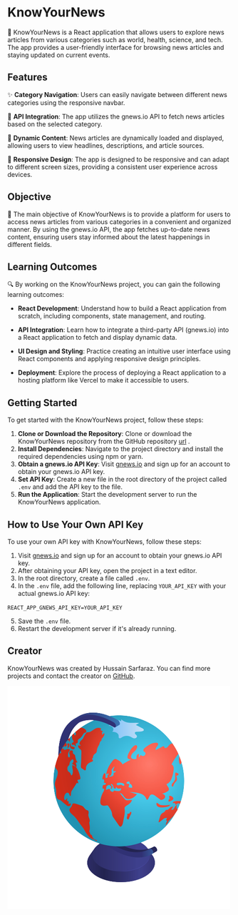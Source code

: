 # KnowYourNews

📰 KnowYourNews is a React application that allows users to explore news articles from various categories such as world, health, science, and tech. The app provides a user-friendly interface for browsing news articles and staying updated on current events. 

## Features

✨ **Category Navigation**: Users can easily navigate between different news categories using the responsive navbar.

🚀 **API Integration**: The app utilizes the gnews.io API to fetch news articles based on the selected category.

📝 **Dynamic Content**: News articles are dynamically loaded and displayed, allowing users to view headlines, descriptions, and article sources.

📱 **Responsive Design**: The app is designed to be responsive and can adapt to different screen sizes, providing a consistent user experience across devices.

## Objective

🎯 The main objective of KnowYourNews is to provide a platform for users to access news articles from various categories in a convenient and organized manner. By using the gnews.io API, the app fetches up-to-date news content, ensuring users stay informed about the latest happenings in different fields. 

## Learning Outcomes

🔍 By working on the KnowYourNews project, you can gain the following learning outcomes:

- **React Development**: Understand how to build a React application from scratch, including components, state management, and routing.
  
- **API Integration**: Learn how to integrate a third-party API (gnews.io) into a React application to fetch and display dynamic data.
- **UI Design and Styling**: Practice creating an intuitive user interface using React components and applying responsive design principles.
- **Deployment**: Explore the process of deploying a React application to a hosting platform like Vercel to make it accessible to users.

## Getting Started

To get started with the KnowYourNews project, follow these steps:

1. **Clone or Download the Repository**: Clone or download the KnowYourNews repository from the GitHub repository   [url](https://github.com/pvm-77/knowyournews) .
2. **Install Dependencies**: Navigate to the project directory and install the required dependencies using npm or yarn.
3. **Obtain a gnews.io API Key**: Visit [gnews.io](https://gnews.io/) and sign up for an account to obtain your gnews.io API key.
4. **Set API Key**: Create a new file in the root directory of the project called `.env` and add the API key to the file.
5. **Run the Application**: Start the development server to run the KnowYourNews application.

## How to Use Your Own API Key

To use your own API key with KnowYourNews, follow these steps:

1. Visit [gnews.io](https://gnews.io/) and sign up for an account to obtain your gnews.io API key.
2. After obtaining your API key, open the project in a text editor.
3. In the root directory, create a file called `.env`.
4. In the `.env` file, add the following line, replacing `YOUR_API_KEY` with your actual gnews.io API key:
   
`REACT_APP_GNEWS_API_KEY=YOUR_API_KEY`

5. Save the `.env` file.
6. Restart the development server if it's already running.

## Creator

KnowYourNews was created by Hussain Sarfaraz. You can find more projects and contact the creator on [GitHub](https://github.com/pvm-77). 

![KnowYourNews Logo](/src/assets/navLogo/earth2.png)

